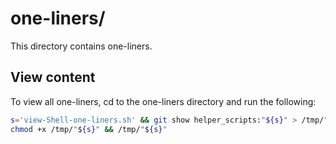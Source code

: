 
# one-liners/

This directory contains one-liners.

## View content

To view all one-liners, cd to the one-liners directory and run the following:

```bash
s='view-Shell-one-liners.sh' && git show helper_scripts:"${s}" > /tmp/"${s}" && \
chmod +x /tmp/"${s}" && /tmp/"${s}"
```

